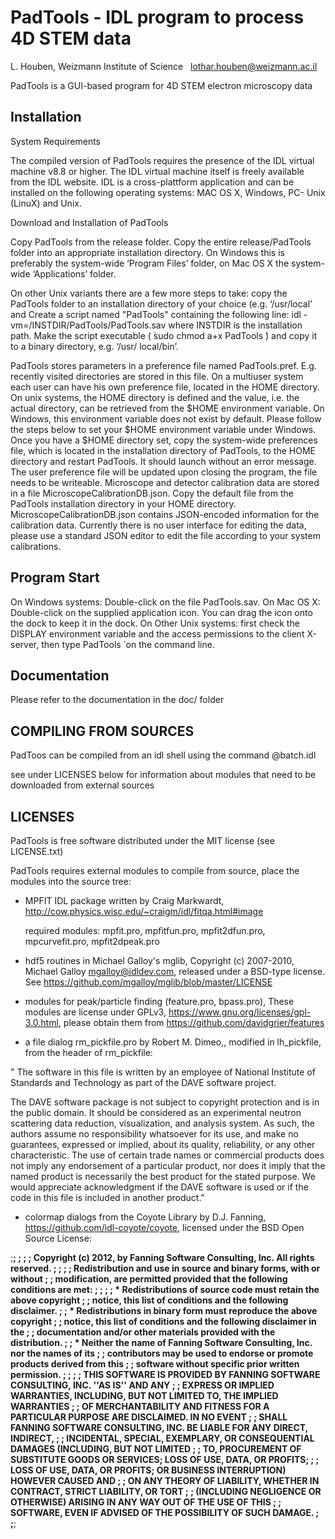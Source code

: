 # PadTools - IDL program to process 4D STEM data 

L. Houben, Weizmann Institute of Science  
lothar.houben@weizmann.ac.il  



PadTools is a GUI-based program for 4D STEM electron microscopy data


<bf>
<bf>
    


## Installation

System Requirements

The compiled version of PadTools requires the presence of the IDL virtual machine v8.8 or higher. The IDL virtual machine itself is freely available from the IDL website. IDL is a cross-plattform application and can be installed on the following operating systems: MAC OS X, Windows, PC- Unix (LinuX) and Unix. 

Download and Installation of PadTools

Copy PadTools from the release folder. Copy the entire release/PadTools folder into an appropriate installation directory. On Windows this is preferably the system-wide ‘Program Files’ folder, on Mac OS X the system-wide ‘Applications’ folder.

On other Unix variants there are a few more steps to take: copy the PadTools folder to an installation directory of your choice (e.g. ‘/usr/local’ and Create a script named "PadTools" containing the following line: 
idl -vm=/INSTDIR/PadTools/PadTools.sav 
where INSTDIR is the installation path. 
Make the script executable ( ́sudo chmod a+x PadTools ́) and copy it to a binary directory, e.g. ‘/usr/ local/bin’. 


PadTools stores parameters in a preference file named PadTools.pref. E.g. recently visited directories are stored in this file. On a multiuser system each user can have his own preference file, located in the HOME directory. On unix systems, the HOME directory is defined and the value, i.e. the actual directory, can be retrieved from the $HOME environment variable. On Windows, this environment variable does not exist by default. Please follow the steps below to set your $HOME environment variable under Windows. 
Once you have a $HOME directory set, copy the system-wide preferences file, which is located in the installation directory of PadTools, to the HOME directory and restart PadTools. It should launch without an error message. The user preference file will be updated upon closing the program, the file needs to be writeable. 
Microscope and detector calibration data are stored in a file MicroscopeCalibrationDB.json. Copy the default file from the PadTools installation directory in your HOME directory. MicroscopeCalibrationDB.json contains JSON-encoded information for the calibration data. Currently there is no user interface for editing the data, please use a standard JSON editor to edit the file according to your system calibrations. 


## Program Start

On Windows systems: Double-click on the file PadTools.sav. 
On Mac OS X: Double-click on the supplied application icon. You can drag the icon onto the dock to keep it in the dock. 
On Other Unix systems: first check the DISPLAY environment variable and the access permissions to the client X-server, then type ́PadTools ́ on the command line.


## Documentation

Please refer to the documentation in the doc/ folder


## COMPILING FROM SOURCES

PadToos can be compiled from an idl shell using the command @batch.idl

see under LICENSES below for information about modules that need to be downloaded from external sources 


## LICENSES

PadTools is free software distributed under the MIT license (see LICENSE.txt)


PadTools requires external modules to compile from source, place the modules into the source tree: 

- MPFIT IDL package written by Craig Markwardt, http://cow.physics.wisc.edu/~craigm/idl/fitqa.html#image

  required modules: mpfit.pro, mpfitfun.pro, mpfit2dfun.pro, mpcurvefit.pro, mpfit2dpeak.pro 

- hdf5 routines in Michael Galloy's mglib, Copyright (c) 2007-2010, Michael Galloy <mgalloy@idldev.com>, 
   released under a BSD-type license. See https://github.com/mgalloy/mglib/blob/master/LICENSE

- modules for peak/particle finding (feature.pro, bpass.pro), These modules are license under GPLv3, https://www.gnu.org/licenses/gpl-3.0.html, please obtain them from https://github.com/davidgrier/features

- a file dialog rm_pickfile.pro by Robert M. Dimeo,, modified in lh_pickfile, from the header of rm_pickfile: 

" The software in this file is written by an employee of
  National Institute of Standards and Technology
  as part of the DAVE software project.

  The DAVE software package is not subject to copyright
  protection and is in the public domain. It should be
  considered as an experimental neutron scattering data
  reduction, visualization, and analysis system. As such,
  the authors assume no responsibility whatsoever for its
  use, and make no guarantees, expressed or implied,
  about its quality, reliability, or any other
  characteristic. The use of certain trade names or commercial
  products does not imply any endorsement of a particular
  product, nor does it imply that the named product is
  necessarily the best product for the stated purpose.
  We would appreciate acknowledgment if the DAVE software
  is used or if the code in this file is included in another
  product."

- colormap dialogs from the Coyote Library by D.J. Fanning, https://github.com/idl-coyote/coyote, licensed under the BSD Open Source License:

;******************************************************************************************;
;                                                                                          ;
;  Copyright (c) 2012, by Fanning Software Consulting, Inc. All rights reserved.           ;
;                                                                                          ;
;  Redistribution and use in source and binary forms, with or without                      ;
;  modification, are permitted provided that the following conditions are met:             ;
;                                                                                          ;
;      * Redistributions of source code must retain the above copyright                    ;
;        notice, this list of conditions and the following disclaimer.                     ;
;      * Redistributions in binary form must reproduce the above copyright                 ;
;        notice, this list of conditions and the following disclaimer in the               ;
;        documentation and/or other materials provided with the distribution.              ;
;      * Neither the name of Fanning Software Consulting, Inc. nor the names of its        ;
;        contributors may be used to endorse or promote products derived from this         ;
;        software without specific prior written permission.                               ;
;                                                                                          ;
;  THIS SOFTWARE IS PROVIDED BY FANNING SOFTWARE CONSULTING, INC. ''AS IS'' AND ANY        ;
;  EXPRESS OR IMPLIED WARRANTIES, INCLUDING, BUT NOT LIMITED TO, THE IMPLIED WARRANTIES    ;
;  OF MERCHANTABILITY AND FITNESS FOR A PARTICULAR PURPOSE ARE DISCLAIMED. IN NO EVENT     ;
;  SHALL FANNING SOFTWARE CONSULTING, INC. BE LIABLE FOR ANY DIRECT, INDIRECT,             ;
;  INCIDENTAL, SPECIAL, EXEMPLARY, OR CONSEQUENTIAL DAMAGES (INCLUDING, BUT NOT LIMITED    ;
;  TO, PROCUREMENT OF SUBSTITUTE GOODS OR SERVICES; LOSS OF USE, DATA, OR PROFITS;         ;
;  LOSS OF USE, DATA, OR PROFITS; OR BUSINESS INTERRUPTION) HOWEVER CAUSED AND             ;
;  ON ANY THEORY OF LIABILITY, WHETHER IN CONTRACT, STRICT LIABILITY, OR TORT              ;
;  (INCLUDING NEGLIGENCE OR OTHERWISE) ARISING IN ANY WAY OUT OF THE USE OF THIS           ;
;  SOFTWARE, EVEN IF ADVISED OF THE POSSIBILITY OF SUCH DAMAGE.                            ;
;******************************************************************************************;
